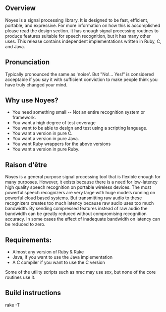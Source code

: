 ## Overview
Noyes is a signal processing library.  It is designed to be fast, efficient,
portable, and expressive.  For more information on how this is accomplished
please read the design section.  It has enough signal processing routines to
produce features suitable for speech recognition, but it has many other uses.
This release contains independent implementations written in Ruby, C, and Java.

## Pronunciation
Typically pronounced the same as 'noise'.  But "No!... Yes!" is
considered acceptable if you say it with sufficient conviction to make people
think you have truly changed your mind.

## Why use Noyes?

* You need something small -- Not an entire recognition system or framework.
* You want a high degree of test coverage
* You want to be able to design and test using a scripting language.
* You want a version in pure C.
* You want a version in pure Java.
* You want Ruby wrappers for the above versions
* You want a version in pure Ruby.

## Raison d'être
Noyes is a general purpose signal processing tool that is flexible enough for
many purposes.  However, it exists because there is a need for low-latency high
quality speech recognition on portable wireless devices.  The most powerful
speech recognizers are very large with huge models running on powerful cloud
based systems.  But transmitting raw audio to these recognizers creates too
much latency because raw audio uses too much bandwidth.  By sending compressed
features instead of raw audio the bandwidth can be greatly reduced without
compromising recognition accuracy.  In some cases the effect of inadequate
bandwidth on latency can be reduced to zero.

## Requirements:
* Almost any version of Ruby & Rake
* Java, if you want to use the Java implementation
* A C compiler if you want to use the C version

Some of the utility scripts such as nrec may use sox, but
none of the core routines use it.

## Build instructions
  rake -T
